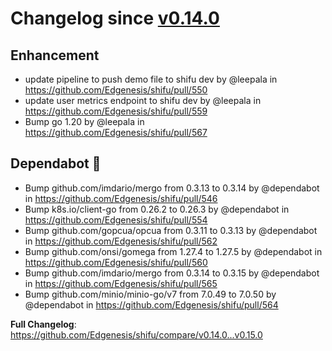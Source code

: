 # Changelog since [v0.14.0](https://github.com/Edgenesis/shifu/releases/tag/v0.14.0)

## Enhancement

* update pipeline to push demo file to shifu dev by @leepala in https://github.com/Edgenesis/shifu/pull/550
* update user metrics endpoint to shifu dev by @leepala in https://github.com/Edgenesis/shifu/pull/559
* Bump go 1.20 by @leepala in https://github.com/Edgenesis/shifu/pull/567

## Dependabot 🤖

* Bump github.com/imdario/mergo from 0.3.13 to 0.3.14 by @dependabot in https://github.com/Edgenesis/shifu/pull/546
* Bump k8s.io/client-go from 0.26.2 to 0.26.3 by @dependabot in https://github.com/Edgenesis/shifu/pull/554
* Bump github.com/gopcua/opcua from 0.3.11 to 0.3.13 by @dependabot in https://github.com/Edgenesis/shifu/pull/562
* Bump github.com/onsi/gomega from 1.27.4 to 1.27.5 by @dependabot in https://github.com/Edgenesis/shifu/pull/560
* Bump github.com/imdario/mergo from 0.3.14 to 0.3.15 by @dependabot in https://github.com/Edgenesis/shifu/pull/565
* Bump github.com/minio/minio-go/v7 from 7.0.49 to 7.0.50 by @dependabot in https://github.com/Edgenesis/shifu/pull/564

**Full Changelog**: https://github.com/Edgenesis/shifu/compare/v0.14.0...v0.15.0
